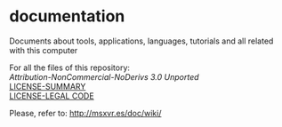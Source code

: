 # documentation
Documents about tools, applications, languages, tutorials and all related with this computer

For all the files of this repository:<br>
*Attribution-NonCommercial-NoDerivs 3.0 Unported*<br>
[LICENSE-SUMMARY](https://creativecommons.org/licenses/by-nc-nd/3.0/)<br>
[LICENSE-LEGAL CODE](https://creativecommons.org/licenses/by-nc-nd/3.0/legalcode)

Please, refer to: http://msxvr.es/doc/wiki/
